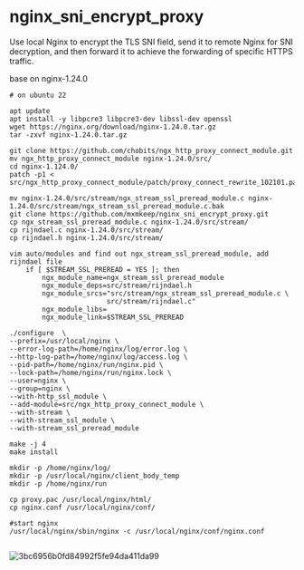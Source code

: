 # nginx_sni_encrypt_proxy
Use local Nginx to encrypt the TLS SNI field, send it to remote Nginx for SNI decryption, and then forward it to achieve the forwarding of specific HTTPS traffic.

base on nginx-1.24.0
 
```shell
# on ubuntu 22

apt update
apt install -y libpcre3 libpcre3-dev libssl-dev openssl 
wget https://nginx.org/download/nginx-1.24.0.tar.gz
tar -zxvf nginx-1.24.0.tar.gz

git clone https://github.com/chobits/ngx_http_proxy_connect_module.git
mv ngx_http_proxy_connect_module nginx-1.24.0/src/
cd nginx-1.124.0/
patch -p1 < src/ngx_http_proxy_connect_module/patch/proxy_connect_rewrite_102101.patch

mv nginx-1.24.0/src/stream/ngx_stream_ssl_preread_module.c nginx-1.24.0/src/stream/ngx_stream_ssl_preread_module.c.bak
git clone https://github.com/mxmkeep/nginx_sni_encrypt_proxy.git
cp ngx_stream_ssl_preread_module.c nginx-1.24.0/src/stream/
cp rijndael.c nginx-1.24.0/src/stream/
cp rijndael.h nginx-1.24.0/src/stream/

vim auto/modules and find out ngx_stream_ssl_preread_module, add rijndael file
    if [ $STREAM_SSL_PREREAD = YES ]; then
        ngx_module_name=ngx_stream_ssl_preread_module
        ngx_module_deps=src/stream/rijndael.h
        ngx_module_srcs="src/stream/ngx_stream_ssl_preread_module.c \
                        src/stream/rijndael.c"
        ngx_module_libs=
        ngx_module_link=$STREAM_SSL_PREREAD

./configure  \
--prefix=/usr/local/nginx \
--error-log-path=/home/nginx/log/error.log \
--http-log-path=/home/nginx/log/access.log \
--pid-path=/home/nginx/run/nginx.pid \
--lock-path=/home/nginx/run/nginx.lock \
--user=nginx \
--group=nginx \
--with-http_ssl_module \
--add-module=src/ngx_http_proxy_connect_module \
--with-stream \
--with-stream_ssl_module \
--with-stream_ssl_preread_module

make -j 4
make install

mkdir -p /home/nginx/log/
mkdir -p /usr/local/nginx/client_body_temp
mkdir -p /home/nginx/run

cp proxy.pac /usr/local/nginx/html/
cp nginx.conf /usr/local/nginx/conf/

#start nginx
/usr/local/nginx/sbin/nginx -c /usr/local/nginx/conf/nginx.conf


```


![3bc6956b0fd84992f5fe94da411da99](https://github.com/mxmkeep/nginx_sni_encrypt_proxy/assets/20048552/3b25947e-6ebe-4945-8157-cca6a3895197)






